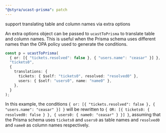 ```yaml
---
"@styra/ucast-prisma": patch
---
```


support translating table and column names via extra options

An extra options object can be passed to `ucastToPrisma` to translate table and column names.
This is useful when the Prisma schema uses different names than the OPA policy used to generate
the conditions.

```typescript
const p = ucastToPrisma(
  { or: [{ "tickets.resolved": false }, { "users.name": "ceasar" }] },
  "tickets0",
  {
    translations: {
      tickets: { $self: "tickets0", resolved: "resolved0" },
      users: { $self: "users0", name: "name0" },
    },
  }
);
```

In this example, the conditions `{ or: [{ "tickets.resolved": false }, { "users.name": "ceasar" }] }`
will be rewritten to `{ OR: [{ tickets0: { resolved0: false } }, { users0: { name0: "ceasar" } }] }`,
assuming that the Prisma schema uses `tickets0` and `users0` as table names and `resolved0` and `name0`
as column names respectively.
